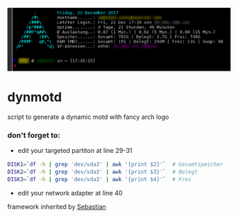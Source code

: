 ![archmotd picture](https://github.com/desworks/dynmotd/raw/master/archmotd.jpg)

# dynmotd
script to generate a dynamic motd with fancy arch logo

### don't forget to:
* edit your targeted partiton at line 29-31
```bash
DISK1=`df -h | grep 'dev/vda3' | awk '{print $2}'`  # Gesamtspeicher
DISK2=`df -h | grep 'dev/vda3' | awk '{print $3}'`  # Belegt
DISK3=`df -h | grep 'dev/vda3' | awk '{print $4}'`  # Frei
```
* edit your network adapter at line 40

framework inherited by [Sebastian](https://indibit.de/raspberry-pi-ssh-login-nachricht-anpassen-motd/)
